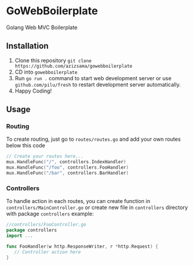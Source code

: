 # GoWebBoilerplate
Golang Web MVC Boilerplate

## Installation
1. Clone this repository `git clone https://github.com/azizsama/gowebboilerplate`
2. CD into `gowebboilerplate`
3. Run `go run .` command to start web development server or use `github.com/pilu/fresh` to restart development server automatically.
4. Happy Coding!

## Usage
### Routing
To create routing, just go to `routes/routes.go` and add your own routes below this code
```go
// Create your routes here...
mux.HandleFunc("/", controllers.IndexHandler)
mux.HandleFunc("/foo", controllers.FooHandler)
mux.HandleFunc("/bar", controllers.BarHandler)
```
### Controllers
To handle action in each routes, you can create function in `controllers/MainController.go` or create new file in `controllers` directory with package `controllers` example:
```go
//controllers/FooController.go
package controllers
import ...

func FooHandler(w http.ResponseWriter, r *http.Request) {
   // Controller action here
}
```
